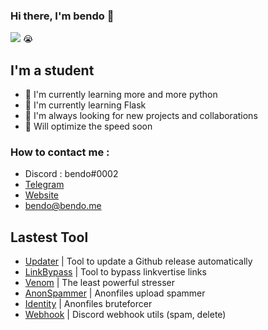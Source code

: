 ### Hi there, I'm bendo 👋 
![](https://komarev.com/ghpvc/?username=ogbendo&color=red) 😭


## I'm a student  
- 🐍 I'm currently learning more and more python
- 🤖 I'm currently learning Flask
- 🤝 I'm always looking for new projects and collaborations
- 💨 Will optimize the speed soon

### How to contact me :
- Discord : bendo#0002
- [Telegram](https://t.me/bendoSells)
- [Website](https://bendo.codes/)
- bendo@bendo.me

## Lastest Tool
- [Updater](https://github.com/ogbendo/Updater) | Tool to update a Github release automatically
- [LinkBypass](https://github.com/ogbendo/LinkBypass) | Tool to bypass linkvertise links
- [Venom](https://github.com/ogbendo/Venom) | The least powerful stresser
- [AnonSpammer](https://github.com/ogbendo/AnonSpammer) | Anonfiles upload spammer
- [Identity](https://github.com/ogbendo/Identity) | Anonfiles bruteforcer
- [Webhook](https://github.com/ogbendo/Webhook) | Discord webhook utils (spam, delete)


